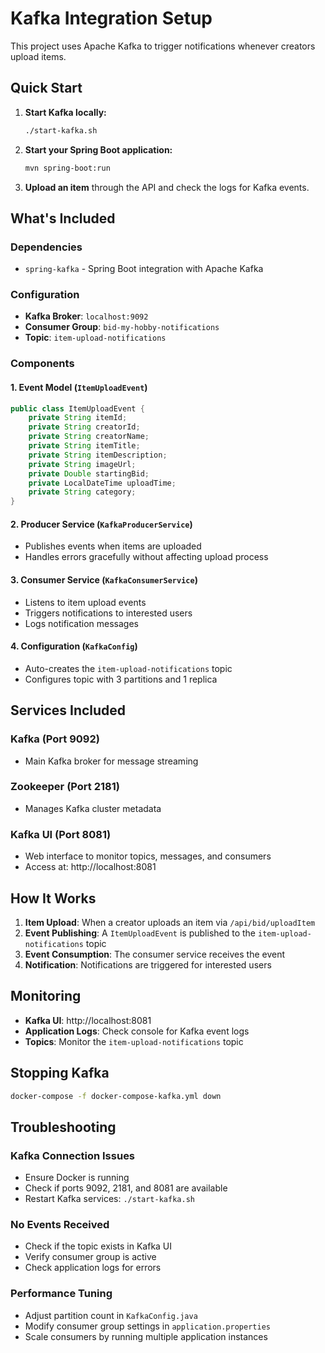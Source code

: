 # Kafka Integration Setup

This project uses Apache Kafka to trigger notifications whenever creators upload items.

## Quick Start

1. **Start Kafka locally:**
   ```bash
   ./start-kafka.sh
   ```

2. **Start your Spring Boot application:**
   ```bash
   mvn spring-boot:run
   ```

3. **Upload an item** through the API and check the logs for Kafka events.

## What's Included

### Dependencies
- `spring-kafka` - Spring Boot integration with Apache Kafka

### Configuration
- **Kafka Broker**: `localhost:9092`
- **Consumer Group**: `bid-my-hobby-notifications`
- **Topic**: `item-upload-notifications`

### Components

#### 1. Event Model (`ItemUploadEvent`)
```java
public class ItemUploadEvent {
    private String itemId;
    private String creatorId;
    private String creatorName;
    private String itemTitle;
    private String itemDescription;
    private String imageUrl;
    private Double startingBid;
    private LocalDateTime uploadTime;
    private String category;
}
```

#### 2. Producer Service (`KafkaProducerService`)
- Publishes events when items are uploaded
- Handles errors gracefully without affecting upload process

#### 3. Consumer Service (`KafkaConsumerService`)
- Listens to item upload events
- Triggers notifications to interested users
- Logs notification messages

#### 4. Configuration (`KafkaConfig`)
- Auto-creates the `item-upload-notifications` topic
- Configures topic with 3 partitions and 1 replica

## Services Included

### Kafka (Port 9092)
- Main Kafka broker for message streaming

### Zookeeper (Port 2181)
- Manages Kafka cluster metadata

### Kafka UI (Port 8081)
- Web interface to monitor topics, messages, and consumers
- Access at: http://localhost:8081

## How It Works

1. **Item Upload**: When a creator uploads an item via `/api/bid/uploadItem`
2. **Event Publishing**: A `ItemUploadEvent` is published to the `item-upload-notifications` topic
3. **Event Consumption**: The consumer service receives the event
4. **Notification**: Notifications are triggered for interested users

## Monitoring

- **Kafka UI**: http://localhost:8081
- **Application Logs**: Check console for Kafka event logs
- **Topics**: Monitor the `item-upload-notifications` topic

## Stopping Kafka

```bash
docker-compose -f docker-compose-kafka.yml down
```

## Troubleshooting

### Kafka Connection Issues
- Ensure Docker is running
- Check if ports 9092, 2181, and 8081 are available
- Restart Kafka services: `./start-kafka.sh`

### No Events Received
- Check if the topic exists in Kafka UI
- Verify consumer group is active
- Check application logs for errors

### Performance Tuning
- Adjust partition count in `KafkaConfig.java`
- Modify consumer group settings in `application.properties`
- Scale consumers by running multiple application instances
